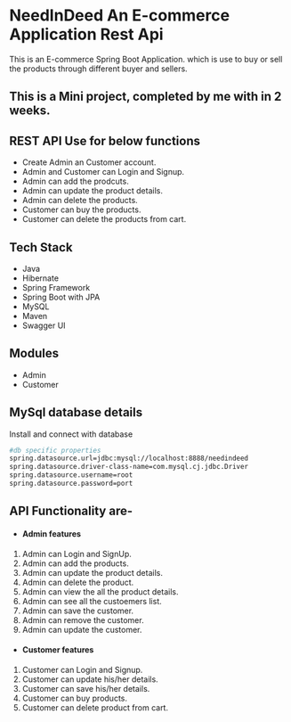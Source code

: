 # NeedInDeed An E-commerce Application Rest Api

This is an E-commerce Spring Boot Application. which is use to buy or sell the products through different buyer and sellers.

## This is a Mini project, completed by me with in 2 weeks.

## REST API Use for below functions
- Create Admin an Customer account.
- Admin and Customer can Login and Signup.
- Admin can add the prodcuts.
- Admin can update the product details.
- Admin can delete the products.
- Customer can buy the products.
- Customer can delete the products from cart.

## Tech Stack
- Java
- Hibernate
- Spring Framework
- Spring Boot with JPA
- MySQL
- Maven
- Swagger UI

## Modules
- Admin 
- Customer

## MySql database details

Install and connect with database

```bash
#db specific properties
spring.datasource.url=jdbc:mysql://localhost:8888/needindeed
spring.datasource.driver-class-name=com.mysql.cj.jdbc.Driver
spring.datasource.username=root
spring.datasource.password=port
```
## API Functionality are-
- #### Admin features
1.  Admin can Login and SignUp.
2.  Admin can add the products.
3.  Admin can update the product details.
4.  Admin can delete the product.
5.  Admin can view the all the product details.
6.  Admin can see all the custoemers list.
7.  Admin can save the customer.
8.  Admin can remove the customer.
9.  Admin can update the customer.

- #### Customer features
1.  Customer can Login and Signup.
2.  Customer can update his/her details.
3.  Customer can save his/her details.
4.  Customer can buy products.
5.  Customer can delete product from cart.
 


